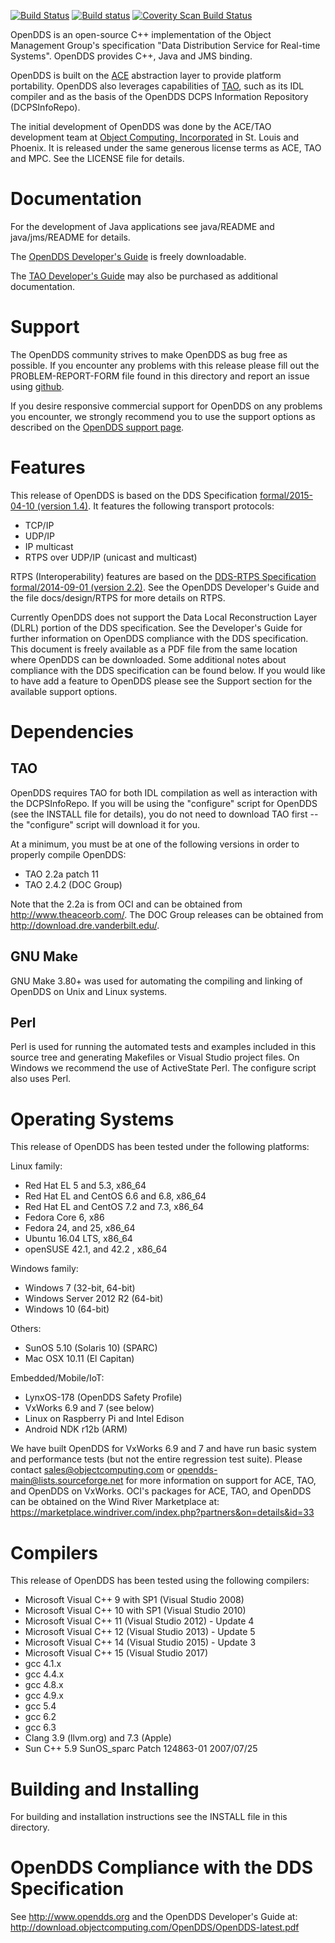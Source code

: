 [![Build Status](https://travis-ci.org/objectcomputing/OpenDDS.svg?branch=master)](https://travis-ci.org/objectcomputing/OpenDDS)
[![Build status](https://ci.appveyor.com/api/projects/status/github/objectcomputing/OpenDDS?svg=true)](https://ci.appveyor.com/project/mitza-oci/opendds/branch/master)
[![Coverity Scan Build Status](https://scan.coverity.com/projects/opendds/badge.svg)](https://scan.coverity.com/projects/opendds)

OpenDDS is an open-source C\++ implementation of the Object Management Group's
specification "Data Distribution Service for Real-time Systems".  OpenDDS
provides C\++, Java and JMS binding.

OpenDDS is built on the [ACE](http://www.dre.vanderbilt.edu/~schmidt/ACE.html)
abstraction layer to provide platform portability.  OpenDDS also leverages
capabilities of [TAO](http://www.dre.vanderbilt.edu/~schmidt/TAO.html), such as its IDL compiler
and as the basis of the OpenDDS DCPS Information Repository (DCPSInfoRepo).

The initial development of OpenDDS was done by the ACE/TAO development
team at [Object Computing, Incorporated](http://www.objectcomputing.com) in
St. Louis and Phoenix.  It is released under the same generous license
terms as ACE, TAO and MPC.  See the LICENSE file for details.


# Documentation

For the development of Java applications see java/README and java/jms/README for details.

The [OpenDDS Developer's Guide](http://download.objectcomputing.com/OpenDDS/OpenDDS-latest.pdf) is freely downloadable.

The [TAO Developer's Guide](http://www.theaceorb.com/purchase/index.html) may also be purchased as
additional documentation.


# Support

The OpenDDS community strives to make OpenDDS as bug free as possible.  If you encounter
any problems with this release please fill out the PROBLEM-REPORT-FORM
file found in this directory and report an issue using
[github](https://github.com/objectcomputing/OpenDDS/issues).

If you desire responsive commercial support for OpenDDS on any problems
you encounter, we strongly recommend you to use the support options as described on
the [OpenDDS support page](http://opendds.org/support.html).


# Features

This release of OpenDDS is based on the DDS Specification
[formal/2015-04-10 (version 1.4)](http://www.omg.org/spec/DDS/1.4).
It features the following transport protocols:

* TCP/IP
* UDP/IP
* IP multicast
* RTPS over UDP/IP (unicast and multicast)

RTPS (Interoperability) features are based on the
[DDS-RTPS Specification formal/2014-09-01 (version 2.2)](http://www.omg.org/spec/DDSI-RTPS/2.2/).
See the OpenDDS Developer's Guide and
the file docs/design/RTPS for more details on RTPS.

Currently OpenDDS does not support the Data Local Reconstruction Layer
(DLRL) portion of the DDS specification.  See the Developer's Guide for
further information on OpenDDS compliance with the DDS specification.
This document is freely available as a PDF file
from the same location where OpenDDS can be downloaded.  Some
additional notes about compliance with the DDS specification can be
found below.  If you would like to have add a feature to OpenDDS
please see the Support section for the available support options.


# Dependencies

## TAO

OpenDDS requires TAO for both IDL compilation as well as interaction
with the DCPSInfoRepo.  If you will be using the "configure" script for OpenDDS
(see the INSTALL file for details), you do not need to download TAO first --
the "configure" script will download it for you.

At a minimum, you must be at one of the following versions in order to properly
compile OpenDDS:

* TAO 2.2a patch 11
* TAO 2.4.2 (DOC Group)

Note that the 2.2a is from OCI and can be obtained
from http://www.theaceorb.com/.  The DOC Group releases can be obtained from
http://download.dre.vanderbilt.edu/.

## GNU Make

GNU Make 3.80+ was used for automating the compiling and linking of OpenDDS
on Unix and Linux systems.

## Perl

Perl is used for running the automated tests and examples included in this
source tree and generating Makefiles or Visual Studio project files.  On Windows
we recommend the use of ActiveState Perl.  The configure script also uses Perl.

# Operating Systems

This release of OpenDDS has been tested under the following platforms:

Linux family:
* Red Hat EL 5 and 5.3, x86_64
* Red Hat EL and CentOS 6.6 and 6.8, x86_64
* Red Hat EL and CentOS 7.2 and 7.3, x86_64
* Fedora Core 6, x86
* Fedora 24, and 25, x86_64
* Ubuntu 16.04 LTS, x86_64
* openSUSE 42.1, and 42.2 , x86_64

Windows family:
* Windows 7 (32-bit, 64-bit)
* Windows Server 2012 R2 (64-bit)
* Windows 10 (64-bit)

Others:
* SunOS 5.10 (Solaris 10) (SPARC)
* Mac OSX 10.11 (El Capitan)

Embedded/Mobile/IoT:
* LynxOS-178 (OpenDDS Safety Profile)
* VxWorks 6.9 and 7 (see below)
* Linux on Raspberry Pi and Intel Edison
* Android NDK r12b (ARM)

We have built OpenDDS for VxWorks 6.9 and 7 and have run basic
system and performance tests (but not the entire regression test suite).
Please contact sales@objectcomputing.com or opendds-main@lists.sourceforge.net for
more information on support for ACE, TAO, and OpenDDS on VxWorks.
OCI's packages for ACE, TAO, and OpenDDS can be obtained on the Wind River
Marketplace at:
https://marketplace.windriver.com/index.php?partners&on=details&id=33


# Compilers

This release of OpenDDS has been tested using the following compilers:

* Microsoft Visual C++ 9 with SP1 (Visual Studio 2008)
* Microsoft Visual C++ 10 with SP1 (Visual Studio 2010)
* Microsoft Visual C++ 11 (Visual Studio 2012) - Update 4
* Microsoft Visual C++ 12 (Visual Studio 2013) - Update 5
* Microsoft Visual C++ 14 (Visual Studio 2015) - Update 3
* Microsoft Visual C++ 15 (Visual Studio 2017)
* gcc 4.1.x
* gcc 4.4.x
* gcc 4.8.x
* gcc 4.9.x
* gcc 5.4
* gcc 6.2
* gcc 6.3
* Clang 3.9 (llvm.org) and 7.3 (Apple)
* Sun C++ 5.9 SunOS_sparc Patch 124863-01 2007/07/25

# Building and Installing

For building and installation instructions
see the INSTALL file in this directory.


# OpenDDS Compliance with the DDS Specification

See http://www.opendds.org and the OpenDDS Developer's Guide at:
http://download.objectcomputing.com/OpenDDS/OpenDDS-latest.pdf
